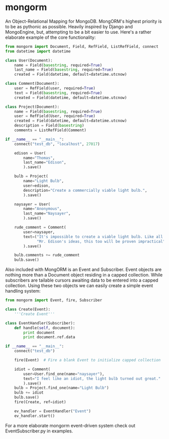 mongorm
=======

An Object-Relational Mapping for MongoDB. MongORM's highest priority is to be as pythonic as possible. Heavily inspired by Django and MongoEngine, but,
attempting to be a bit easier to use. Here's a rather elaborate example of the core functionality:

```python
from mongorm import Document, Field, RefField, ListRefField, connect
from datetime import datetime

class User(Document):
    name = Field(basestring, required=True)
    last_name = Field(basestring, required=True)
    created = Field(datetime, default=datetime.utcnow)

class Comment(Document):
    user = RefField(user, required=True)
    text = Field(basestring, required=True)
    created = Field(datetime, default=datetime.utcnow)

class Project(Document):
    name = Field(basestring, required=True)
    user = RefField(User, required=True)
    created = Field(datetime, default=datetime.utcnow)
    description = Field(basestring)
    comments = ListRefField(Comment)

if __name__ == "__main__":
    connect("test_db", "localhost", 27017)

    edison = User(
        name="Thomas",
        last_name="Edison",
        ).save()

    bulb = Project(
        name="Light Bulb",
        user=edison,
        description="Create a commercially viable light bulb.",
        ).save()

    naysayer = User(
        name="Anonymous",
        last_name="Naysayer",
        ).save()

    rude_comment = Comment(
        user=naysayer,
        text=("It's impossible to create a viable light bulb. Like all of"
              "Mr. Edison's ideas, this too will be proven impractical"),
        ).save()

    bulb.comments += rude_comment
    bulb.save()

```

Also included with MongORM is an Event and Subscriber. Event objects are nothing more than a Document object residing in a capped collection. While subscribers are tailable cursors awaiting data to be entered into a capped collection. Using these two objects we can easily create a simple event handling system:

```python
from mongorm import Event, fire, Subscriber

class Create(Event):
    '''Create Event'''

class EventHandler(Subscriber):
    def handle(self, document):
        print document
        print document.ref.data

if __name__ == "__main__":
    connect("test_db")

    fire(Event)  # Fire a blank Event to initialize capped collection

    idiot = Comment(
        user=User.find_one(name="naysayer"),
        text="I feel like an idiot, the light bulb turned out great."
        ).save()
    bulb = Project.find_one(name="Light Bulb")
    bulb += idiot
    bulb.save()
    fire(Create, ref=idiot)

    ev_handler = EventHandler("Event")
    ev_handler.start()
```

For a more elaborate mongorm event-driven system check out EventSubscriber.py in examples.
